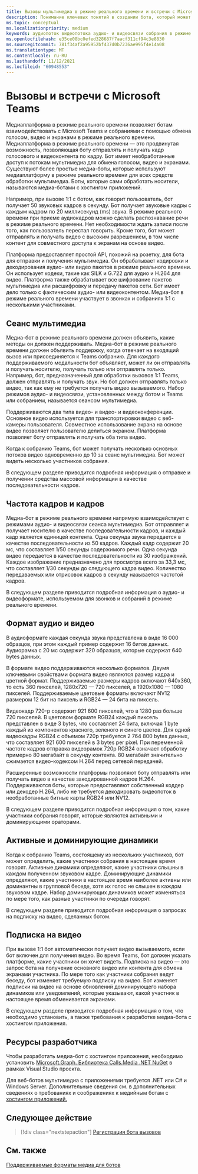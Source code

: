 ```yaml
---
title: Вызовы мультимедиа в режиме реального времени и встречи с Microsoft Teams
description: Понимание ключевых понятий в создании бота, который может проводить аудио- и видеозвоки в режиме реального времени, а также собрания в Интернете. Узнайте о сеансах мультимедиа, частоте кадров, формате аудио и видео и ссылке на ресурсы разработчика
ms.topic: conceptual
ms.localizationpriority: medium
keywords: аудиопоток видеопотока аудио- и видеосвязи собрания в режиме реального времени мультимедиа-приложений, размещенной в средствах массовой информации, размещенной в средствах массовой информации
ms.openlocfilehash: e35ce08bc0efed328687f7aacf311cf94c3e8830
ms.sourcegitcommit: 781f34af2a95952bf437d0b7236ae995f4e14a08
ms.translationtype: MT
ms.contentlocale: ru-RU
ms.lasthandoff: 11/12/2021
ms.locfileid: "60948553"
---
```

# <a name="real-time-media-calls-and-meetings-with-microsoft-teams"></a>Вызовы и встречи с Microsoft Teams

Медиаплатформа в режиме реального времени позволяет ботам взаимодействовать с Microsoft Teams и собраниями с помощью обмена голосом, видео и экранами в режиме реального времени. Медиаплатформа в режиме реального времени — это продвинутая возможность, позволяющая боту отправлять и получать кадр голосового и видеоконтента по кадру. Бот имеет необработанные доступ к потокам мультимедиа для обмена голосом, видео и экранами. Существуют более простые медиа-боты, которые используют медиаплатформу в режиме реального времени для всех средств обработки мультимедиа. Боты, которые сами обработать носители, называются медиа-ботами с хостингом приложений.

Например, при вызове 1:1 с ботом, как говорит пользователь, бот получает 50 звуковых кадров в секунду. Бот получает звуковые кадры с каждым кадром по 20 миллисекунд (ms) звука. В режиме реального времени при приеме аудиокадров можно сделать распознавание речи в режиме реального времени. Нет необходимости ждать записи после того, как пользователь перестал говорить. Кроме того, бот может отправлять и получать видео с высоким разрешением, в том числе контент для совместного доступа к экранам на основе видео.

Платформа предоставляет простой API, похожий на розетку, для бота для отправки и получения мультимедиа. Он обрабатывает кодировки и декодирования аудио- или видео пакетов в режиме реального времени. Он использует кодеки, такие как SILK и G.722 для аудио и H.264 для видео. Платформа также обрабатывает все шифрование пакетов мультимедиа или расшифровку и передачу пакетов сети. Бот имеет дело только с фактическим аудио- или видеоконтентом. Медиа-бот в режиме реального времени участвует в звонках и собраниях 1:1 с несколькими участниками.

## <a name="media-session"></a>Сеанс мультимедиа

Медиа-бот в режиме реального времени должен объявить, какие методы он должен поддерживать. Медиа-бот в режиме реального времени должен объявить поддержку, когда отвечает на входящий вызов или присоединяется к Teams собранию. Для каждого поддерживаемого модальности бот объявляет, может ли он отправлять и получать носителю, получать только или отправлять только. Например, бот, предназначенный для обработки вызовов 1:1 Teams, должен отправлять и получать звук. Но бот должен отправлять только видео, так как ему не требуется получать видео вызываемого. Набор режимов аудио- и видеосвязи, установленных между ботом и Teams или собранием, называется сеансом мультимедиа.

Поддерживаются два типа видео- и видео- и видеоконференции. Основное видео используется для транспортировки видео с веб-камеры пользователя. Совместное использование экрана на основе видео позволяет пользователю делиться экраном. Платформа позволяет боту отправлять и получать оба типа видео.

Когда к собранию Teams, бот может получать несколько основных потоков видео одновременно до 10 за сеанс мультимедиа. Бот может видеть несколько участников собрания.

В следующем разделе приводится подробная информация о отправке и получении средства массовой информации в качестве последовательности кадров.

## <a name="frames-and-frame-rate"></a>Частота кадров и кадров

Медиа-бот в режиме реального времени напрямую взаимодействует с режимами аудио- и видеосвязи сеанса мультимедиа. Бот отправляет и получает носителю в качестве последовательности кадров, и каждый кадр является единицей контента. Одна секунда звука передается в качестве последовательности из 50 кадров. Каждый кадр содержит 20 мс, что составляет 1/50 секунды содержимого речи. Одна секунда видео передается в качестве последовательности из 30 изображений. Каждое изображение предназначено для просмотра всего за 33,3 мс, что составляет 1/30 секунды до следующего кадра видео. Количество передаваемых или отрисовок кадров в секунду называется частотой кадров.

В следующем разделе приводится подробная информация о аудио- и видеоформате, используемом для звонков и собраний в режиме реального времени.

## <a name="audio-and-video-format"></a>Формат аудио и видео

В аудиоформате каждая секунда звука представлена в виде 16 000 образцов, при этом каждый пример содержит 16 битов данных. Аудиорамка с 20 мс содержит 320 образцов, которые содержат 640 bytes данных.

В формате видео поддерживаются несколько форматов. Двумя ключевыми свойствами формата видео являются размер кадра и цветной формат. Поддерживаемые размеры кадров включают 640x360, то есть 360 пикселей, 1280x720 — 720 пикселей, а 1920x1080 — 1080 пикселей. Поддерживаемые цветовые форматы включают NV12 размером 12 бит на пиксель и RGB24 — 24 бита на пиксель.

Видеокадр 720-p содержит 921 600 пикселей, что в 1280 раз больше 720 пикселей. В цветовом формате RGB24 каждый пиксель представлен в виде 3 bytes, что составляет 24 бита, включая 1 byte каждый из компонентов красного, зеленого и синего цветов. Для одной видеокадры RGB24 с объемом 720p требуется 2 764 800 bytes данных, что составляет 921 600 пикселей в 3 bytes per pixel. При переменной частоте кадров отправка видеорамок 720p RGB24 означает обработку примерно 80 мегабайт в секунду контента. 80 мегабайт значительно сжимается видео-кодексом H.264 перед сетевой передачей.

Расширенные возможности платформы позволяют боту отправлять или получать видео в качестве закодированной кадров H.264. Поддерживаются боты, которые предоставляют собственный коддер или декодер H.264, либо не требуется декодировать видеопоток в необработанные битные карты RGB24 или NV12.

В следующем разделе приводится подробная информация о том, какие участники собрания говорят, которые являются активными и доминирующими ораторами.

## <a name="active-and-dominant-speakers"></a>Активные и доминирующие динамики

Когда к собранию Teams, состоящему из нескольких участников, бот может определить, какие участники собрания в настоящее время говорят. Активные динамики определяют, какие участники слышны в каждом полученном звуковом кадре. Доминирующие динамики определяют, какие участники в настоящее время наиболее активны или доминантны в групповой беседе, хотя их голос не слышен в каждом звуковом кадре. Набор доминирующих динамиков может изменяться по мере того, как разные участники по очереди говорят.

В следующем разделе приводится подробная информация о запросах на подписку на видео, сделанных ботом.

## <a name="video-subscription"></a>Подписка на видео

При вызове 1:1 бот автоматически получает видео вызываемого, если бот включен для получения видео. Во время Teams, бот должен указать платформе, какие участники он хочет видеть. Подписка на видео — это запрос бота на получение основного видео или контента для обмена экранами участника. По мере того как участники собрания ведут беседу, бот изменяет требуемую подписку на видео. Бот изменяет подписки на видео на основе обновлений доминирующего набора динамиков или уведомлений, которые указывают, какой участник в настоящее время обменивается экранами.

В следующем разделе приводится подробная информация о том, что необходимо установить, а также требования к разработке медиа-бота с хостингом приложения.

## <a name="developer-resources"></a>Ресурсы разработчика

Чтобы разработать медиа-бот с хостингом приложения, необходимо установить [Microsoft.Graph. Библиотека Calls.Media .NET NuGet](https://www.nuget.org/packages/Microsoft.Graph.Communications.Calls.Media/) в рамках Visual Studio проекта.

Для веб-ботов мультимедиа с приложениями требуется .NET или C# и Windows Server. Дополнительные сведения см. в дополнительных сведениях о требованиях и соображениях к медийным ботам с [хостингом приложений.](requirements-considerations-application-hosted-media-bots.md#c-or-net-and-windows-server-for-development)

## <a name="next-step"></a>Следующее действие

> [!div class="nextstepaction"]
> [Регистрация бота вызовов](~/bots/calls-and-meetings/registering-calling-bot.md)

## <a name="see-also"></a>См. также

[Поддерживаемые форматы медиа для ботов](~/resources/media-formats.md)
